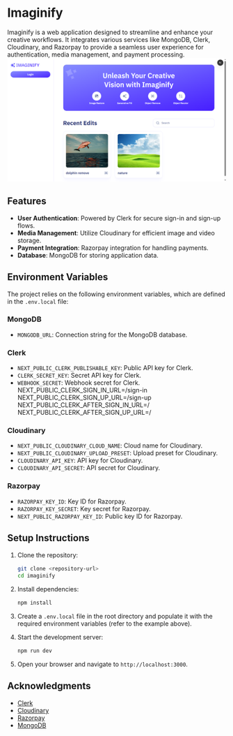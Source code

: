 # Imaginify

Imaginify is a web application designed to streamline and enhance your creative workflows. It integrates various services like MongoDB, Clerk, Cloudinary, and Razorpay to provide a seamless user experience for authentication, media management, and payment processing.
![Homepage Screenshot](Homepage.png)
## Features

- **User Authentication**: Powered by Clerk for secure sign-in and sign-up flows.
- **Media Management**: Utilize Cloudinary for efficient image and video storage.
- **Payment Integration**: Razorpay integration for handling payments.
- **Database**: MongoDB for storing application data.

## Environment Variables

The project relies on the following environment variables, which are defined in the `.env.local` file:

### MongoDB
- `MONGODB_URL`: Connection string for the MongoDB database.

### Clerk
- `NEXT_PUBLIC_CLERK_PUBLISHABLE_KEY`: Public API key for Clerk.
- `CLERK_SECRET_KEY`: Secret API key for Clerk.
- `WEBHOOK_SECRET`: Webhook secret for Clerk.
NEXT_PUBLIC_CLERK_SIGN_IN_URL=/sign-in
NEXT_PUBLIC_CLERK_SIGN_UP_URL=/sign-up
NEXT_PUBLIC_CLERK_AFTER_SIGN_IN_URL=/
NEXT_PUBLIC_CLERK_AFTER_SIGN_UP_URL=/

### Cloudinary
- `NEXT_PUBLIC_CLOUDINARY_CLOUD_NAME`: Cloud name for Cloudinary.
- `NEXT_PUBLIC_CLOUDINARY_UPLOAD_PRESET`: Upload preset for Cloudinary.
- `CLOUDINARY_API_KEY`: API key for Cloudinary.
- `CLOUDINARY_API_SECRET`: API secret for Cloudinary.

### Razorpay
- `RAZORPAY_KEY_ID`: Key ID for Razorpay.
- `RAZORPAY_KEY_SECRET`: Key secret for Razorpay.
- `NEXT_PUBLIC_RAZORPAY_KEY_ID`: Public key ID for Razorpay.

## Setup Instructions

1. Clone the repository:
   ```bash
   git clone <repository-url>
   cd imaginify
   ```

2. Install dependencies:
   ```bash
   npm install
   ```

3. Create a `.env.local` file in the root directory and populate it with the required environment variables (refer to the example above).

4. Start the development server:
   ```bash
   npm run dev
   ```

5. Open your browser and navigate to `http://localhost:3000`.

## Acknowledgments

- [Clerk](https://clerk.dev)
- [Cloudinary](https://cloudinary.com)
- [Razorpay](https://razorpay.com)
- [MongoDB](https://www.mongodb.com)
